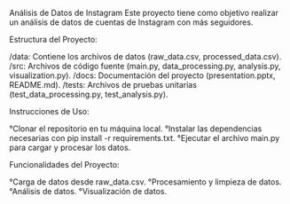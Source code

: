 Análisis de Datos de Instagram
Este proyecto tiene como objetivo realizar un análisis de datos de cuentas de Instagram con más seguidores.

Estructura del Proyecto:

/data: Contiene los archivos de datos (raw_data.csv, processed_data.csv).
/src: Archivos de código fuente (main.py, data_processing.py, analysis.py, visualization.py).
/docs: Documentación del proyecto (presentation.pptx, README.md).
/tests: Archivos de pruebas unitarias (test_data_processing.py, test_analysis.py).

Instrucciones de Uso:

°Clonar el repositorio en tu máquina local.
°Instalar las dependencias necesarias con pip install -r requirements.txt.
°Ejecutar el archivo main.py para cargar y procesar los datos.

Funcionalidades del Proyecto:

°Carga de datos desde raw_data.csv.
°Procesamiento y limpieza de datos.
°Análisis de datos.
°Visualización de datos.
